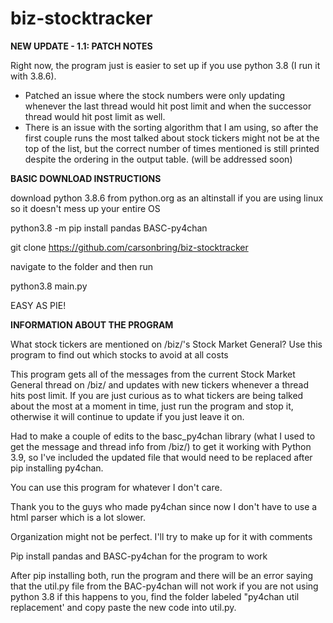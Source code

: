 # biz-stocktracker
**NEW UPDATE - 1.1: PATCH NOTES**

Right now, the program just is easier to set up if you use python 3.8 (I run it with 3.8.6).
- Patched an issue where the stock numbers were only updating whenever the last thread would hit post limit and when the successor thread would hit post limit as well.
- There is an issue with the sorting algorithm that I am using, so after the first couple runs the most talked about stock tickers might not be at the top of the list, but the correct number of times mentioned is still printed despite the ordering in the output table. (will be addressed soon)

**BASIC DOWNLOAD INSTRUCTIONS**

download python 3.8.6 from python.org as an altinstall if you are using linux so it doesn't mess up your entire OS

python3.8 -m pip install pandas BASC-py4chan

git clone https://github.com/carsonbring/biz-stocktracker

navigate to the folder and then run

python3.8 main.py

EASY AS PIE!

**INFORMATION ABOUT THE PROGRAM**



What stock tickers are mentioned on /biz/'s Stock Market General? Use this program to find out which stocks to avoid at all costs

This program gets all of the messages from the current Stock Market General thread on /biz/ and updates with new tickers
whenever a thread hits post limit. If you are just curious as to what tickers are being talked about the most at a
moment in time, just run the program and stop it, otherwise it will continue to update if you just leave it on.

Had to make a couple of edits to the basc_py4chan library (what I used to get the message and thread info from /biz/) to
get it working with Python 3.9, so I've included the updated file that would need to be replaced after pip installing
py4chan.

You can use this program for whatever I don't care. 

Thank you to the guys who made py4chan since now I don't have to use a html parser which is a lot slower. 

Organization might not be perfect. I'll try to make up for it with comments



Pip install pandas and BASC-py4chan for the program to work

After pip installing both, run the program and there will be an error saying that the util.py file from the BAC-py4chan will not work if you are not using python 3.8
if this happens to you, find the folder labeled "py4chan util replacement' and copy paste the new code into util.py.

